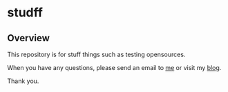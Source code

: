 studff
======

Overview
--------

This repository is for stuff things such as testing opensources.

When you have any questions, please send an email to <a href="mailto:jwchoi.do@gmail.com">me</a> or visit my <a href="http://cantom.tistory.com">blog</a>.

Thank you.
